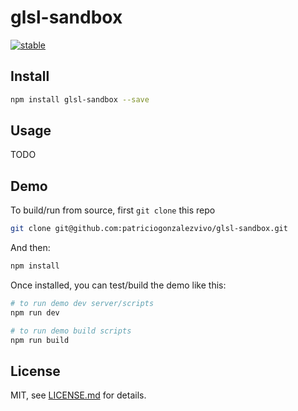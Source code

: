 # glsl-sandbox

[![stable](http://badges.github.io/stability-badges/dist/stable.svg)](http://github.com/badges/stability-badges)

## Install

```sh
npm install glsl-sandbox --save
```

## Usage

TODO

## Demo

To build/run from source, first `git clone` this repo 

```sh
git clone git@github.com:patriciogonzalezvivo/glsl-sandbox.git
```

And then:

```sh
npm install
```

Once installed, you can test/build the demo like this:

```sh
# to run demo dev server/scripts
npm run dev

# to run demo build scripts
npm run build
```

## License

MIT, see [LICENSE.md](http://github.com/patriciogonzalezvivo/glsl-sandbox/blob/master/LICENSE.md) for details.